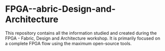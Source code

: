 # FPGA--abric-Design-and-Architecture
This repository contains all the information studied and created during the FPGA - Fabric, Design and Architecture workshop. It is primarily focused on a complete FPGA flow using the maximum open-source tools.
